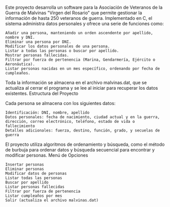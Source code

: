 Este proyecto desarrolla un software para la Asociación de Veteranos de la Guerra de Malvinas "Virgen del Rosario" que permite gestionar la información de hasta 250 veteranos de guerra. Implementado en C, el sistema administra datos personales y ofrece una serie de funciones como:

    Añadir una persona, manteniendo un orden ascendente por apellido, nombre y DNI.
    Eliminar una persona por DNI.
    Modificar los datos personales de una persona.
    Listar a todas las personas o buscar por apellido.
    Mostrar personas fallecidas.
    Filtrar por fuerza de pertenencia (Marina, Gendarmería, Ejército o Aeronáutica).
    Listar personas nacidas en un mes específico, ordenando por fecha de cumpleaños.

Toda la información se almacena en el archivo malvinas.dat, que se actualiza al cerrar el programa y se lee al iniciar para recuperar los datos existentes.
Estructura del Proyecto

Cada persona se almacena con los siguientes datos:

    Identificación: DNI, nombre, apellido
    Datos personales: fecha de nacimiento, ciudad actual y en la guerra, dirección, correo electrónico, teléfono, estado de vida o fallecimiento
    Detalles adicionales: fuerza, destino, función, grado, y secuelas de guerra

El proyecto utiliza algoritmos de ordenamiento y búsqueda, como el método de burbuja para ordenar datos y búsqueda secuencial para encontrar y modificar personas.
Menú de Opciones

    Insertar personas
    Eliminar personas
    Modificar datos de personas
    Listar todas las personas
    Buscar por apellido
    Listar personas fallecidas
    Filtrar por fuerza de pertenencia
    Listar cumpleaños por mes
    Salir (actualiza el archivo malvinas.dat)
